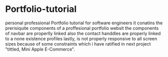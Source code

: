 # Portfolio-tutorial
personal professional Portfolio tutorial for software engineers
it conatins the prerisiquite components of a proffesional portfolio websit
the components of navbar are properlly linked also
the contact handdles are properly linked to a none existence profiles
lastly, is not properly responsive to all screen sizes because of some constraints which i have ratified in next project "tittled, Mini Apple E-Commerce".
